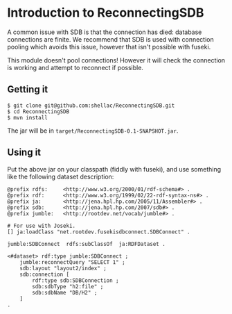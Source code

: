 # Introduction to ReconnectingSDB #


A common issue with SDB is that the connection has died:
database connections are finite. We recommend that SDB is used
with connection pooling which avoids this issue, however that isn't
possible with fuseki.

This module doesn't pool connections! However it will check the
connection is working and attempt to reconnect if possible.

## Getting it ##


    $ git clone git@github.com:shellac/ReconnectingSDB.git
    $ cd ReconnectingSDB
    $ mvn install

The jar will be in `target/ReconnectingSDB-0.1-SNAPSHOT.jar`.

## Using it ##

Put the above jar on your classpath (fiddly with fuseki), and
use something like the following dataset description:

    @prefix rdfs:     <http://www.w3.org/2000/01/rdf-schema#> .
    @prefix rdf:      <http://www.w3.org/1999/02/22-rdf-syntax-ns#> .
    @prefix ja:       <http://jena.hpl.hp.com/2005/11/Assembler#> .
    @prefix sdb:      <http://jena.hpl.hp.com/2007/sdb#> .
    @prefix jumble:   <http://rootdev.net/vocab/jumble#> .
    
    # For use with Joseki.
    [] ja:loadClass "net.rootdev.fusekisdbconnect.SDBConnect" .
    
    jumble:SDBConnect  rdfs:subClassOf  ja:RDFDataset .
    
    <#dataset> rdf:type jumble:SDBConnect ;
        jumble:reconnectQuery "SELECT 1" ;
        sdb:layout "layout2/index" ;
        sdb:connection [
            rdf:type sdb:SDBConnection ;
            sdb:sdbType "h2:file" ;
            sdb:sdbName "DB/H2" ;
        ]
    .
